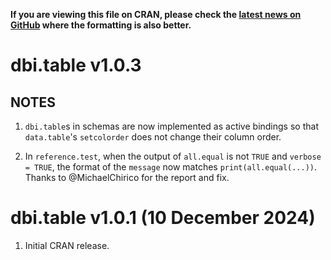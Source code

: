 **If you are viewing this file on CRAN, please check the [latest news on GitHub](https://github.com/kjellpk/dbi.table/blob/master/NEWS.md) where the formatting is also better.**


# dbi.table v1.0.3

## NOTES

1. `dbi.table`s in schemas are now implemented as active bindings so that `data.table`'s `setcolorder` does not change their column order.

2. In `reference.test`, when the output of `all.equal` is not `TRUE` and `verbose = TRUE`, the format of the `message` now matches `print(all.equal(...))`. Thanks to @MichaelChirico for the report and fix.


# dbi.table v1.0.1 (10 December 2024)

1. Initial CRAN release.
